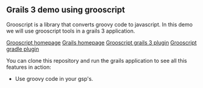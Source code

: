 Grails 3 demo using grooscript
------

Grooscript is a library that converts groovy code to javascript. In this demo we will use grooscript
tools in a grails 3 application.

[Grooscript homepage](http://grooscript.org)
[Grails homepage](http://grails.org)
[Grooscript grails 3 plugin](https://github.com/chiquitinxx/grooscript-grails3-plugin)
[Grooscript gradle plugin](https://github.com/chiquitinxx/grooscript-gradle-plugin)

You can clone this repository and run the grails application to see all this features in action:

* Use groovy code in your gsp's.